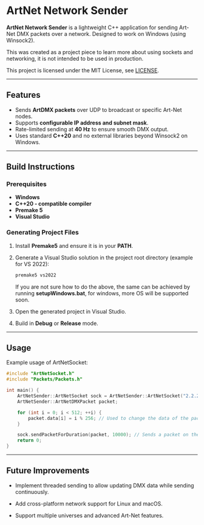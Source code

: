 # ArtNet Network Sender

**ArtNet Network Sender** is a lightweight C++ application for sending Art-Net DMX packets over a network.
Designed to work on Windows (using Winsock2).

This was created as a project piece to learn more about using sockets and networking, it is not intended to be used in production.

This project is licensed under the MIT License, see [LICENSE](/LICENSE).

---

## Features

- Sends **ArtDMX packets** over UDP to broadcast or specific Art-Net nodes.
- Supports **configurable IP address and subnet mask**.
- Rate-limited sending at **40 Hz** to ensure smooth DMX output.
- Uses standard **C++20** and no external libraries beyond Winsock2 on Windows.

---

## Build Instructions

### Prerequisites

- **Windows**
- **C++20 - compatible compiler**
- **Premake 5**
- **Visual Studio**

### Generating Project Files

1. Install **Premake5** and ensure it is in your **PATH**.
1. Generate a Visual Studio solution in the project root directory (example for VS 2022):

   ```bash
   premake5 vs2022
   ```

   If you are not sure how to do the above, the same can be achieved by running **setupWindows.bat**, for windows, more OS will be supported soon.

1. Open the generated project in Visual Studio.
1. Build in **Debug** or **Release** mode.

---

## Usage

Example usage of ArtNetSocket:

```c++
#include "ArtNetSocket.h"
#include "Packets/Packets.h"

int main() {
    ArtNetSender::ArtNetSocket sock = ArtNetSender::ArtNetSocket("2.2.2.2", "255.0.0.0"); // IP, Subnet Mask.
    ArtNetSender::ArtNetDMXPacket packet;

    for (int i = 0; i < 512; ++i) {
        packet.data[i] = i % 256; // Used to change the data of the packet.
    }

    sock.sendPacketForDuration(packet, 10000); // Sends a packet on the socket for a duration of 10000ms or 10s at a rate limit of 40hz.
    return 0;
}
```

---

## Future Improvements

- Implement threaded sending to allow updating DMX data while sending continuously.

- Add cross-platform network support for Linux and macOS.

- Support multiple universes and advanced Art-Net features.
